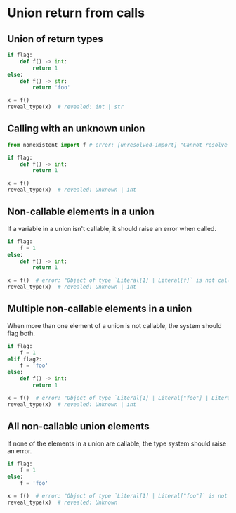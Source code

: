 # Union return from calls

## Union of return types

```py
if flag:
    def f() -> int:
        return 1
else:
    def f() -> str:
        return 'foo'

x = f()
reveal_type(x)  # revealed: int | str
```

## Calling with an unknown union

```py
from nonexistent import f # error: [unresolved-import] "Cannot resolve import `nonexistent`"

if flag:
    def f() -> int:
        return 1

x = f()
reveal_type(x)  # revealed: Unknown | int
```

## Non-callable elements in a union

If a variable in a union isn't callable, it should raise an error when called.

```py
if flag:
    f = 1
else:
    def f() -> int:
        return 1

x = f()  # error: "Object of type `Literal[1] | Literal[f]` is not callable (due to union element `Literal[1]`)"
reveal_type(x)  # revealed: Unknown | int
```

## Multiple non-callable elements in a union

When more than one element of a union is not callable, the system should flag both.

```py
if flag:
    f = 1
elif flag2:
    f = 'foo'
else:
    def f() -> int:
        return 1

x = f()  # error: "Object of type `Literal[1] | Literal["foo"] | Literal[f]` is not callable (due to union elements Literal[1], Literal["foo"])"
reveal_type(x)  # revealed: Unknown | int
```

## All non-callable union elements

If none of the elements in a union are callable, the type system should raise an error.

```py
if flag:
    f = 1
else:
    f = 'foo'

x = f()  # error: "Object of type `Literal[1] | Literal["foo"]` is not callable"
reveal_type(x)  # revealed: Unknown
```

